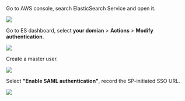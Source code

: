 <IntegrationDetailCard title="Configure AWS ES">

Go to AWS console, search ElasticSearch Service and open it.

![](~@imagesZhCn/integration/aws-kibana/1-1.png)

Go to ES dashboard, select **your domian** > **Actions** > **Modify authentication**.

![](~@imagesZhCn/integration/aws-kibana/1-2.png)

Create a master user.

![](~@imagesZhCn/integration/aws-kibana/1-3.png)

Select **"Enable SAML authentication"**, record the SP-initiated SSO URL.

![](~@imagesZhCn/integration/aws-kibana/1-4.png)


</IntegrationDetailCard>